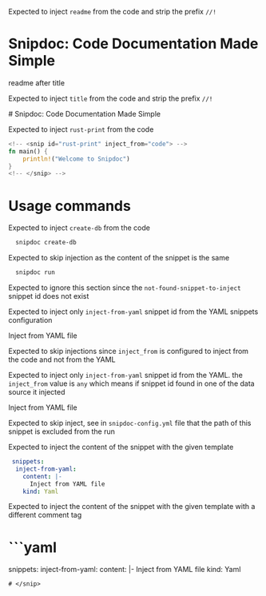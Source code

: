 Expected to inject `readme` from the code and strip the prefix `//!`
<!-- <snip id="readme" inject_from="code" strip_prefix="//!"> -->

 # Snipdoc: Code Documentation Made Simple
 readme after title
<!-- </snip> -->


Expected to inject `title` from the code and strip the prefix `//!`
<!-- <snip id="title" inject_from="code" strip_prefix="//!"> --> # Snipdoc: Code Documentation Made Simple
<!-- </snip> -->

Expected to inject `rust-print` from the code 
```rust
<!-- <snip id="rust-print" inject_from="code"> -->
fn main() {
    println!("Welcome to Snipdoc")
}
<!-- </snip> -->
```

# Usage commands
Expected to inject `create-db` from the code 
<!-- <snip id="create-db" inject_from="code"> -->
  ```sh
    snipdoc create-db
  ```
<!-- </snip> -->

Expected to skip injection as the content of the snippet is the same
<!-- <snip id="inject-snippets" inject_from="code"> -->
  ```sh
    snipdoc run
  ```
<!-- </snip> -->

Expected to ignore this section since the `not-found-snippet-to-inject` snippet id does not exist
<!-- <snip id="not-found-snippet-to-inject" inject_from="code"> -->
<!-- </snip> -->


Expected to inject only `inject-from-yaml` snippet id from the YAML snippets configuration
<!-- <snip id="inject-from-yaml" inject_from="yaml"> -->
Inject from YAML file
<!-- </snip> -->

Expected to skip injections since `inject_from` is configured to inject from the code and not from the YAML
<!-- <snip id="inject-from-yaml" inject_from="code"> -->
<!-- </snip> -->


Expected to inject only `inject-from-yaml` snippet id from the YAML. the `inject_from` value is `any` which means if snippet id found in one of the data source it injected
<!-- <snip id="inject-from-yaml" inject_from="any"> -->
Inject from YAML file
<!-- </snip> -->

Expected to skip inject, see in `snipdoc-config.yml` file that the path of this snippet is excluded from the run
<!-- <snip id="should-ignore" inject_from="code"> -->

<!-- </snip> -->


Expected to inject the content of the snippet with the given template
<!-- <snip id="config-template" inject_from="code" template="```yaml /n {snippet} /n ```"> -->
```yaml 
 snippets:
  inject-from-yaml:
    content: |-
      Inject from YAML file
    kind: Yaml 
 ```
<!-- </snip> -->


Expected to inject the content of the snippet with the given template with a different comment tag
# <snip id="config-template" inject_from="code" template="```yaml /n {snippet} /n ```"> ```yaml 
 snippets:
  inject-from-yaml:
    content: |-
      Inject from YAML file
    kind: Yaml 
 ```
# </snip> 